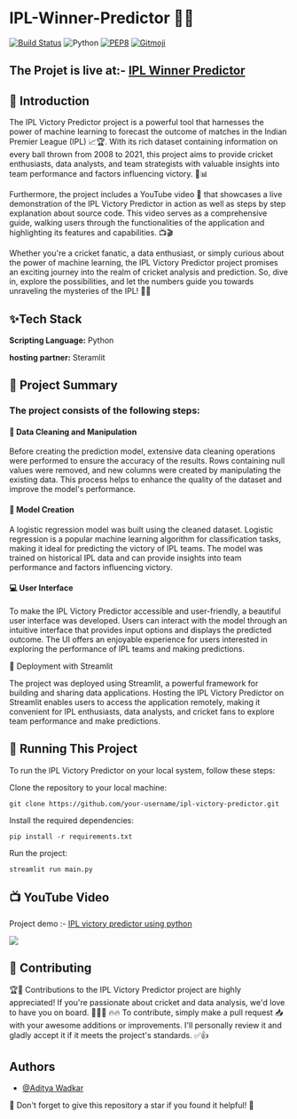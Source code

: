 # IPL-Winner-Predictor 🏏🔮

[![Build Status](https://travis-ci.org/swapagarwal/JARVIS-on-Messenger.svg?branch=master)](https://travis-ci.org/swapagarwal/JARVIS-on-Messenger)
![Python](https://img.shields.io/badge/python-3.7.7-blue.svg)
[![PEP8](https://img.shields.io/badge/code%20style-pep8-orange.svg)](https://www.python.org/dev/peps/pep-0008/)
[![Gitmoji](https://img.shields.io/badge/gitmoji-%20🚀%20🐳-FFDD67.svg)](https://gitmoji.carloscuesta.me)

## The Projet is live at:- [IPL Winner Predictor](https://iplpredictor.streamlit.app/)

## 📖 Introduction
The IPL Victory Predictor project is a powerful tool that harnesses the power of machine learning to forecast the outcome of matches in the Indian Premier League (IPL) 📈🏆. With its rich dataset containing information on every ball thrown from 2008 to 2021, this project aims to provide cricket enthusiasts, data analysts, and team strategists with valuable insights into team performance and factors influencing victory. 💪📊

Furthermore, the project includes a YouTube video 🎥 that showcases a live demonstration of the IPL Victory Predictor in action as well as steps by step explanation about source code. This video serves as a comprehensive guide, walking users through the functionalities of the application and highlighting its features and capabilities. 📺🎬

Whether you're a cricket fanatic, a data enthusiast, or simply curious about the power of machine learning, the IPL Victory Predictor project promises an exciting journey into the realm of cricket analysis and prediction. So, dive in, explore the possibilities, and let the numbers guide you towards unraveling the mysteries of the IPL! 🏏🔮


## ✨Tech Stack

**Scripting Language:** Python

**hosting partner:** Steramlit

## 📑 Project Summary
### The project consists of the following steps:
#### 🧹 Data Cleaning and Manipulation

Before creating the prediction model, extensive data cleaning operations were performed to ensure the accuracy of the results. Rows containing null values were removed, and new columns were created by manipulating the existing data. This process helps to enhance the quality of the dataset and improve the model's performance.

#### 🔬 Model Creation

A logistic regression model was built using the cleaned dataset. Logistic regression is a popular machine learning algorithm for classification tasks, making it ideal for predicting the victory of IPL teams. The model was trained on historical IPL data and can provide insights into team performance and factors influencing victory.

#### 💻 User Interface

To make the IPL Victory Predictor accessible and user-friendly, a beautiful user interface was developed. Users can interact with the model through an intuitive interface that provides input options and displays the predicted outcome. The UI offers an enjoyable experience for users interested in exploring the performance of IPL teams and making predictions.

🚀 Deployment with Streamlit

The project was deployed using Streamlit, a powerful framework for building and sharing data applications. Hosting the IPL Victory Predictor on Streamlit enables users to access the application remotely, making it convenient for IPL enthusiasts, data analysts, and cricket fans to explore team performance and make predictions.


## 🔧 Running This Project 

To run the IPL Victory Predictor on your local system, follow these steps:

Clone the repository to your local machine:
```
git clone https://github.com/your-username/ipl-victory-predictor.git
```

Install the required dependencies:
```
pip install -r requirements.txt
```
Run the project:
```
streamlit run main.py
```

## 📺 YouTube Video
Project demo :- [IPL victory predictor using python](https://youtu.be/t63T4-ZvMhM)

<img src="https://github.com/AdityaWadkar/IPL-Winner-Predictor/assets/67093170/dc9a5d42-a0be-44ce-87eb-24bbc021745e">

## 🤝 Contributing 
🏆🏏 Contributions to the IPL Victory Predictor project are highly appreciated! If you're passionate about cricket and data analysis, we'd love to have you on board. 🤝🌟✨
🔥🔥 To contribute, simply make a pull request 📥 with your awesome additions or improvements. I'll personally review it and gladly accept it if it meets the project's standards. ✅👍

## Authors

- [@Aditya Wadkar](https://www.github.com/AdityaWadkar)


🌟 Don't forget to give this repository a star if you found it helpful! 🌟
